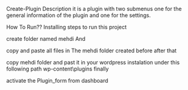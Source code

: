 Create-Plugin
Description
it is a plugin with two submenus one for the general information of the plugin and one for the settings.

How To Run??
Installing
steps to run this project

create folder named mehdi
And

copy and paste all files in The mehdi folder created before
after that

 copy mehdi folder and past it in your wordpress instalation under this following path
       wp-content\plugins
finally

activate the Plugin_form from dashboard
